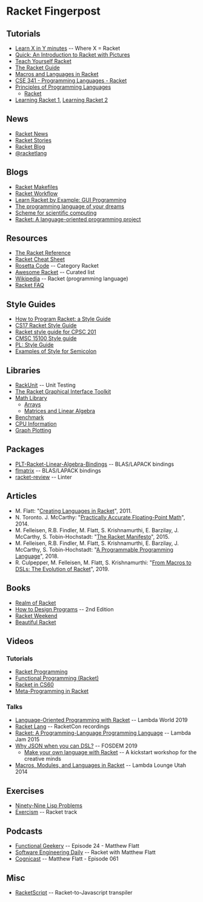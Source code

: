 # Racket Fingerpost

## Tutorials

* [Learn X in Y minutes](https://learnxinyminutes.com/docs/racket/) -- Where X = Racket
* [Quick: An Introduction to Racket with Pictures](https://docs.racket-lang.org/quick/)
* [Teach Yourself Racket](https://cs.uwaterloo.ca/~plragde/flaneries/TYR/)
* [The Racket Guide](https://docs.racket-lang.org/guide/index.html)
* [Macros and Languages in Racket](https://rmculpepper.github.io/malr/index.html)
* [CSE 341 - Programming Languages - Racket](https://courses.cs.washington.edu/courses/cse341/12au/racket/basics.html)
* [Principles of Programming Languages](https://cs.wellesley.edu/~cs251/s20/)
  * [Racket](https://cs.wellesley.edu/~cs251/f15/notes/racket.html)
* [Learning Racket 1](https://artyom.me/learning-racket-1), [Learning Racket 2](https://artyom.me/learning-racket-2)

## News

* [Racket News](https://racket-news.com/)
* [Racket Stories](https://racket-stories.com/)
* [Racket Blog](https://blog.racket-lang.org/)
* [@racketlang](https://twitter.com/racketlang)

## Blogs

* [Racket Makefiles](https://www.greghendershott.com/2017/04/racket-makefiles.html)
* [Racket Workflow](https://www.greghendershott.com/2014/11/racket-workflow.html)
* [Learn Racket by Example: GUI Programming](https://dev.to/goober99/learn-racket-by-example-gui-programming-3epm)
* [The programming language of your dreams](rilouw.eu/article/the-programming-language-of-your-dreams-part-1)
* [Scheme for scientific computing](http://fmnt.info/blog/20181029_scheme.html)
* [Racket: A language-oriented programming project](https://jaxenter.com/racket-language-oriented-programming-141805.html)

## Resources

* [The Racket Reference](https://docs.racket-lang.org/reference/index.html)
* [Racket Cheat Sheet](https://docs.racket-lang.org/racket-cheat/index.html)
* [Rosetta Code](https://rosettacode.org/wiki/Category:Racket) -- Category Racket
* [Awesome Racket](https://github.com/avelino/awesome-racket) -- Curated list
* [Wikipedia](https://en.wikipedia.org/wiki/Racket_(programming_language)) -- Racket (programming language)
* [Racket FAQ](https://www.cs.uni.edu/~wallingf/teaching/cs3540/resources/scheme-faq.html)

## Style Guides

* [How to Program Racket: a Style Guide](https://docs.racket-lang.org/style/index.html)
* [CS17 Racket Style Guide](https://cs.brown.edu/courses/cs017/content/docs/racket-style.pdf)
* [Racket style guide for CPSC 201](https://zoo.cs.yale.edu/classes/cs201/Fall_2019/Racket-style-guide.html)
* [CMSC 15100 Style guide](http://people.cs.uchicago.edu/~adamshaw/cmsc15100-2017/typed-racket-guide/style-guide.html)
* [PL: Style Guide](https://pl.barzilay.org/style-guide.html)
* [Examples of Style for Semicolon](http://www.lispworks.com/documentation/HyperSpec/Body/02_ddbe.htm)

## Libraries

* [RackUnit](https://docs.racket-lang.org/rackunit/) -- Unit Testing
* [The Racket Graphical Interface Toolkit](https://docs.racket-lang.org/gui/index.html)
* [Math Library](https://docs.racket-lang.org/math/index.html)
  * [Arrays](https://docs.racket-lang.org/math/array.html)
  * [Matrices and Linear Algebra](https://docs.racket-lang.org/math/matrices.html)
* [Benchmark](https://docs.racket-lang.org/benchmark/index.html)
* [CPU Information](https://docs.racket-lang.org/cpuinfo/index.html)
* [Graph Plotting](https://docs.racket-lang.org/plot/index.html)

## Packages

* [PLT-Racket-Linear-Algebra-Bindings](https://github.com/farr/PLT-Racket-Linear-Algebra-Bindings) -- BLAS/LAPACK bindings
* [flmatrix](https://github.com/soegaard/flmatrix) -- BLAS/LAPACK bindings
* [racket-review](https://github.com/Bogdanp/racket-review) -- Linter

## Articles

* M. Flatt: "[Creating Languages in Racket](https://doi.org/10.1145/2063176.2063195)", 2011.
* N. Toronto. J. McCarthy: "[Practically Accurate Floating-Point Math](https://doi.org/10.1109/MCSE.2014.90)", 2014.
* M. Felleisen, R.B. Findler, M. Flatt, S. Krishnamurthi, E. Barzilay, J. McCarthy, S. Tobin-Hochstadt: "[The Racket Manifesto](https://doi.org/10.4230/LIPIcs.SNAPL.2015.113)", 2015.
* M. Felleisen, R.B. Findler, M. Flatt, S. Krishnamurthi, E. Barzilay, J. McCarthy, S. Tobin-Hochstadt: "[A Programmable Programming Language](https://doi.org/10.1145/3127323)", 2018.
* R. Culpepper, M. Felleisen, M. Flatt, S. Krishnamurthi: "[From Macros to DSLs: The Evolution of Racket](https://doi.org/10.4230/LIPIcs.SNAPL.2019.5)", 2019.

## Books

* [Realm of Racket](https://www.realmofracket.com/)
* [How to Design Programs](https://htdp.org/2018-01-06/Book/index.html) -- 2nd Edition
* [Racket Weekend](https://gumroad.com/l/racketweekend)
* [Beautiful Racket](https://beautifulracket.com/)

## Videos

### Tutorials

* [Racket Programming](https://www.youtube.com/playlist?list=PLsWq88lFdQCfZtDRUQVuGGbnthiEIeQdf)
* [Functional Programming (Racket)](https://www.youtube.com/playlist?list=PLIRuSslToIDjbx6Q13syDihN7WJcqQF_k)
* [Racket in CS60](https://www.youtube.com/playlist?list=PLHqz-wcqDQIEThNEXViEb1iFh9vbOtUD_)
* [Meta-Programming in Racket](https://youtu.be/Duvf1_GAZHM)

### Talks

* [Language-Oriented Programming with Racket](https://youtu.be/z8Pz4bJV3Tk) -- Lambda World 2019
* [Racket Lang](https://www.youtube.com/user/racketlang/) -- RacketCon recordings
* [Racket: A Programming-Language Programming Language](https://youtu.be/hFlIl0Zo234) -- Lambda Jam 2015
* [Why JSON when you can DSL?](https://youtu.be/0bqPYIuFvpo) -- FOSDEM 2019
  * [Make your own language with Racket](https://youtu.be/fJvef31CuU0) -- A kickstart workshop for the creative minds
* [Macros, Modules, and Languages in Racket](https://youtu.be/Z4qn9NFfb9s) -- Lambda Lounge Utah 2014

## Exercises

* [Ninety-Nine Lisp Problems](https://www.ic.unicamp.br/~meidanis/courses/mc336/2006s2/funcional/L-99_Ninety-Nine_Lisp_Problems.html)
* [Exercism](https://exercism.io/tracks/racket) -- Racket track

## Podcasts

* [Functional Geekery](https://www.functionalgeekery.com/episode-24-matthew-flatt/) -- Episode 24 - Matthew Flatt
* [Software Engineering Daily](https://softwareengineeringdaily.com/2015/11/04/racket-with-matthew-flatt/) -- Racket with Matthew Flatt
* [Cognicast](https://blog.cognitect.com/cognicast/061-matthew-flatt) --  Matthew Flatt - Episode 061

## Misc

* [RacketScript](https://github.com/vishesh/racketscript) -- Racket-to-Javascript transpiler

